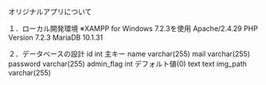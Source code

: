 オリジナルアプリについて

１．ローカル開発環境
※XAMPP for Windows 7.2.3を使用
Apache/2.4.29
PHP Version 7.2.3
MariaDB 10.1.31

２．データベースの設計
id int 主キー
name varchar(255)
mail varchar(255)
password varchar(255)
admin_flag int デフォルト値(0)
text text
img_path varchar(255)
